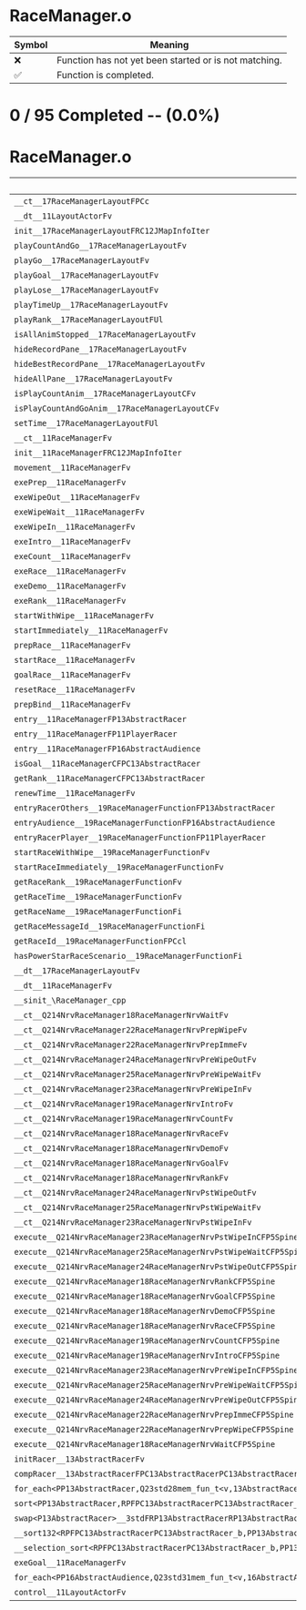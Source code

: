 # RaceManager.o
| Symbol | Meaning 
| ------------- | ------------- 
| :x: | Function has not yet been started or is not matching. 
| :white_check_mark: | Function is completed. 


# 0 / 95 Completed -- (0.0%)
# RaceManager.o
| Symbol | Decompiled? |
| ------------- | ------------- |
| `__ct__17RaceManagerLayoutFPCc` | :x: |
| `__dt__11LayoutActorFv` | :x: |
| `init__17RaceManagerLayoutFRC12JMapInfoIter` | :x: |
| `playCountAndGo__17RaceManagerLayoutFv` | :x: |
| `playGo__17RaceManagerLayoutFv` | :x: |
| `playGoal__17RaceManagerLayoutFv` | :x: |
| `playLose__17RaceManagerLayoutFv` | :x: |
| `playTimeUp__17RaceManagerLayoutFv` | :x: |
| `playRank__17RaceManagerLayoutFUl` | :x: |
| `isAllAnimStopped__17RaceManagerLayoutFv` | :x: |
| `hideRecordPane__17RaceManagerLayoutFv` | :x: |
| `hideBestRecordPane__17RaceManagerLayoutFv` | :x: |
| `hideAllPane__17RaceManagerLayoutFv` | :x: |
| `isPlayCountAnim__17RaceManagerLayoutCFv` | :x: |
| `isPlayCountAndGoAnim__17RaceManagerLayoutCFv` | :x: |
| `setTime__17RaceManagerLayoutFUl` | :x: |
| `__ct__11RaceManagerFv` | :x: |
| `init__11RaceManagerFRC12JMapInfoIter` | :x: |
| `movement__11RaceManagerFv` | :x: |
| `exePrep__11RaceManagerFv` | :x: |
| `exeWipeOut__11RaceManagerFv` | :x: |
| `exeWipeWait__11RaceManagerFv` | :x: |
| `exeWipeIn__11RaceManagerFv` | :x: |
| `exeIntro__11RaceManagerFv` | :x: |
| `exeCount__11RaceManagerFv` | :x: |
| `exeRace__11RaceManagerFv` | :x: |
| `exeDemo__11RaceManagerFv` | :x: |
| `exeRank__11RaceManagerFv` | :x: |
| `startWithWipe__11RaceManagerFv` | :x: |
| `startImmediately__11RaceManagerFv` | :x: |
| `prepRace__11RaceManagerFv` | :x: |
| `startRace__11RaceManagerFv` | :x: |
| `goalRace__11RaceManagerFv` | :x: |
| `resetRace__11RaceManagerFv` | :x: |
| `prepBind__11RaceManagerFv` | :x: |
| `entry__11RaceManagerFP13AbstractRacer` | :x: |
| `entry__11RaceManagerFP11PlayerRacer` | :x: |
| `entry__11RaceManagerFP16AbstractAudience` | :x: |
| `isGoal__11RaceManagerCFPC13AbstractRacer` | :x: |
| `getRank__11RaceManagerCFPC13AbstractRacer` | :x: |
| `renewTime__11RaceManagerFv` | :x: |
| `entryRacerOthers__19RaceManagerFunctionFP13AbstractRacer` | :x: |
| `entryAudience__19RaceManagerFunctionFP16AbstractAudience` | :x: |
| `entryRacerPlayer__19RaceManagerFunctionFP11PlayerRacer` | :x: |
| `startRaceWithWipe__19RaceManagerFunctionFv` | :x: |
| `startRaceImmediately__19RaceManagerFunctionFv` | :x: |
| `getRaceRank__19RaceManagerFunctionFv` | :x: |
| `getRaceTime__19RaceManagerFunctionFv` | :x: |
| `getRaceName__19RaceManagerFunctionFi` | :x: |
| `getRaceMessageId__19RaceManagerFunctionFi` | :x: |
| `getRaceId__19RaceManagerFunctionFPCcl` | :x: |
| `hasPowerStarRaceScenario__19RaceManagerFunctionFi` | :x: |
| `__dt__17RaceManagerLayoutFv` | :x: |
| `__dt__11RaceManagerFv` | :x: |
| `__sinit_\RaceManager_cpp` | :x: |
| `__ct__Q214NrvRaceManager18RaceManagerNrvWaitFv` | :x: |
| `__ct__Q214NrvRaceManager22RaceManagerNrvPrepWipeFv` | :x: |
| `__ct__Q214NrvRaceManager22RaceManagerNrvPrepImmeFv` | :x: |
| `__ct__Q214NrvRaceManager24RaceManagerNrvPreWipeOutFv` | :x: |
| `__ct__Q214NrvRaceManager25RaceManagerNrvPreWipeWaitFv` | :x: |
| `__ct__Q214NrvRaceManager23RaceManagerNrvPreWipeInFv` | :x: |
| `__ct__Q214NrvRaceManager19RaceManagerNrvIntroFv` | :x: |
| `__ct__Q214NrvRaceManager19RaceManagerNrvCountFv` | :x: |
| `__ct__Q214NrvRaceManager18RaceManagerNrvRaceFv` | :x: |
| `__ct__Q214NrvRaceManager18RaceManagerNrvDemoFv` | :x: |
| `__ct__Q214NrvRaceManager18RaceManagerNrvGoalFv` | :x: |
| `__ct__Q214NrvRaceManager18RaceManagerNrvRankFv` | :x: |
| `__ct__Q214NrvRaceManager24RaceManagerNrvPstWipeOutFv` | :x: |
| `__ct__Q214NrvRaceManager25RaceManagerNrvPstWipeWaitFv` | :x: |
| `__ct__Q214NrvRaceManager23RaceManagerNrvPstWipeInFv` | :x: |
| `execute__Q214NrvRaceManager23RaceManagerNrvPstWipeInCFP5Spine` | :x: |
| `execute__Q214NrvRaceManager25RaceManagerNrvPstWipeWaitCFP5Spine` | :x: |
| `execute__Q214NrvRaceManager24RaceManagerNrvPstWipeOutCFP5Spine` | :x: |
| `execute__Q214NrvRaceManager18RaceManagerNrvRankCFP5Spine` | :x: |
| `execute__Q214NrvRaceManager18RaceManagerNrvGoalCFP5Spine` | :x: |
| `execute__Q214NrvRaceManager18RaceManagerNrvDemoCFP5Spine` | :x: |
| `execute__Q214NrvRaceManager18RaceManagerNrvRaceCFP5Spine` | :x: |
| `execute__Q214NrvRaceManager19RaceManagerNrvCountCFP5Spine` | :x: |
| `execute__Q214NrvRaceManager19RaceManagerNrvIntroCFP5Spine` | :x: |
| `execute__Q214NrvRaceManager23RaceManagerNrvPreWipeInCFP5Spine` | :x: |
| `execute__Q214NrvRaceManager25RaceManagerNrvPreWipeWaitCFP5Spine` | :x: |
| `execute__Q214NrvRaceManager24RaceManagerNrvPreWipeOutCFP5Spine` | :x: |
| `execute__Q214NrvRaceManager22RaceManagerNrvPrepImmeCFP5Spine` | :x: |
| `execute__Q214NrvRaceManager22RaceManagerNrvPrepWipeCFP5Spine` | :x: |
| `execute__Q214NrvRaceManager18RaceManagerNrvWaitCFP5Spine` | :x: |
| `initRacer__13AbstractRacerFv` | :x: |
| `compRacer__13AbstractRacerFPC13AbstractRacerPC13AbstractRacer` | :x: |
| `for_each<PP13AbstractRacer,Q23std28mem_fun_t<v,13AbstractRacer>>__3stdFPP13AbstractRacerPP13AbstractRacerQ23std28mem_fun_t<v,13AbstractRacer>_Q23std28mem_fun_t<v,13AbstractRacer>` | :x: |
| `sort<PP13AbstractRacer,RPFPC13AbstractRacerPC13AbstractRacer_b>__3stdFPP13AbstractRacerPP13AbstractRacerRPFPC13AbstractRacerPC13AbstractRacer_b_v` | :x: |
| `swap<P13AbstractRacer>__3stdFRP13AbstractRacerRP13AbstractRacer_v` | :x: |
| `__sort132<RPFPC13AbstractRacerPC13AbstractRacer_b,PP13AbstractRacer>__3stdFPP13AbstractRacerPP13AbstractRacerPP13AbstractRacerRPFPC13AbstractRacerPC13AbstractRacer_b_v` | :x: |
| `__selection_sort<RPFPC13AbstractRacerPC13AbstractRacer_b,PP13AbstractRacer>__3stdFPP13AbstractRacerPP13AbstractRacerRPFPC13AbstractRacerPC13AbstractRacer_b_v` | :x: |
| `exeGoal__11RaceManagerFv` | :x: |
| `for_each<PP16AbstractAudience,Q23std31mem_fun_t<v,16AbstractAudience>>__3stdFPP16AbstractAudiencePP16AbstractAudienceQ23std31mem_fun_t<v,16AbstractAudience>_Q23std31mem_fun_t<v,16AbstractAudience>` | :x: |
| `control__11LayoutActorFv` | :x: |
